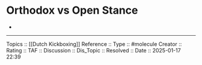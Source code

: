 # Orthodox vs Open Stance


- 
---
Topics ::  [[Dutch Kickboxing]] 
Reference ::
Type :: #molecule
Creator ::
Rating ::
TAF ::
Discussion ::
Dis_Topic :: 
Resolved ::
Date :: 2025-01-17 22:39
